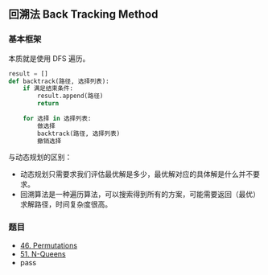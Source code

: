 ## 回溯法 Back Tracking Method

### 基本框架

本质就是使用 DFS 遍历。

```python
result = []
def backtrack(路径, 选择列表):
    if 满足结束条件:
        result.append(路径)
        return
    
    for 选择 in 选择列表:
        做选择
        backtrack(路径, 选择列表)
        撤销选择

```

与动态规划的区别：

- 动态规划只需要求我们评估最优解是多少，最优解对应的具体解是什么并不要求。
- 回溯算法是一种遍历算法，可以搜索得到所有的方案，可能需要返回（最优）求解路径，时间复杂度很高。



### 题目

- [46. Permutations](https://leetcode.com/problems/permutations)
- [51. N-Queens](https://leetcode.com/problems/n-queens/)
- pass